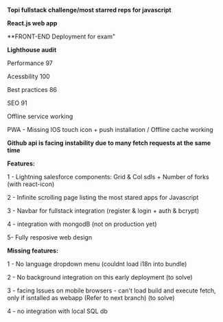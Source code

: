 **Topi fullstack challenge/most starred reps for javascript**

**React.js web app** 

**FRONT-END Deployment for exam"

**Lighthouse audit**  

Performance 97

Acessbility 100

Best practices 86

SEO 91

Offline service working

PWA - Missing IOS touch icon + push installation / Offline cache working

**Github api is facing instability due to many fetch requests at the same time**

**Features:**

1 - Lightning salesforce components: Grid & Col sdls + Number of forks (with react-icon)

2 - Infinite scrolling page listing the most stared apps for Javascript

3 - Navbar for fullstack integration (register & login + auth & bcrypt)

4 - integration with mongodB (not on production yet)

5-  Fully resposive web design

**Missing features:**

1 - No language dropdown menu (couldnt load i18n into bundle)

2 - No background integration on this early deployment (to solve)

3 - facing Issues on mobile browsers - can't load build and execute fetch, only if isntalled as webapp (Refer to next branch) (to solve)

4 - no integration with local SQL db



